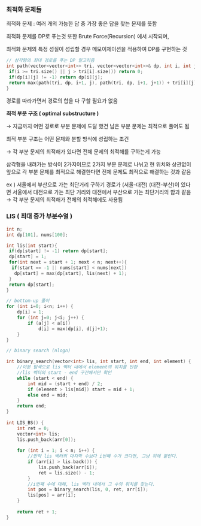 ### 최적화 문제들

최적화 문제 : 여러 개의 가능한 답 중 가장 좋은 답을 찾는 문제를 뜻함

최적화 문제를 DP로 푸는것 또한 Brute Force(Recursion) 에서 시작되며,

최적화 문제의 특정 성질이 성립할 경우 메모이제이션을 적용하여 DP를 구현하는 것

```cpp
// 삼각형의 최대 경로를 푸는 DP 알고리즘
int path(vector<vector<int>> tri, vector<vector<int>>& dp, int i, int j){
 if(i >= tri.size() || j > tri[i].size()) return 0;
 if(dp[i][j] != -1) return dp[i][j];
 return max(path(tri, dp, i+1, j), path(tri, dp, i+1, j+1)) + tri[i][j];
}
```

경로를 따라가면서 경로의 합을 다 구할 필요가 없음

**최적 부분 구조 ( optimal substructure )**

→ 지금까지 어떤 경로로 부분 문제에 도달 했건 남은 부분 문제는 최적으로 풀어도 됨

최적 부분 구조는 어떤 문제와 분할 방식에 성립하는 조건

→ 각 부분 문제의 최적해가 있다면 전체 문제의 최적해를 구하는게 가능

삼각형을 내려가는 방식이 2가지이므로 2가지 부분 문제로 나뉘고 현 위치와 상관없이 앞으로 각 부분 문제를 최적으로 해결한다면 전체 문제도 최적으로 해결하는 것과 같음

ex ) 서울에서 부산으로 가는 최단거리 구하기
경로가 (서울-대전) (대전-부산)이 있다면 서울에서 대전으로 가는 최단 거리와 대전에서 부산으로 가는 최단거리의 합과 같음 → 각 부분 문제의 최적해가 전체의 최적해에도 사용됨

### LIS ( 최대 증가 부분수열 )

```cpp
int n;
int dp[101], nums[100];

int lis(int start){
 if(dp[start] != -1) return dp[start];
 dp[start] = 1;
 for(int next = start + 1; next < n; next++){
  if(start == -1 || nums[start] < nums[next])
   dp[start] = max(dp[start], lis(next) + 1);
 }
 return dp[start];
}
```

```cpp
// bottom-up 풀이
for (int i=0; i<n; i++) {
    dp[i] = 1;
    for (int j=0; j<i; j++) {
        if (a[j] < a[i])
            d[i] = max(dp[i], d[j]+1);
    }
}
```

```cpp
// binary search (nlogn)

int binary_search(vector<int> lis, int start, int end, int element) {
    //이분 탐색으로 lis 벡터 내에서 element의 위치를 반환
    //lis 벡터의 start - end 구간에서만 확인
    while (start < end) {
        int mid = (start + end) / 2;
        if (element > lis[mid]) start = mid + 1;
        else end = mid;
    }
    return end;
}
 
int LIS_BS() {
    int ret = 0;
    vector<int> lis;
    lis.push_back(arr[0]);
 
    for (int i = 1; i < n; i++) {
        //만약 lis 벡터의 마지막 수보다 i번째 수가 크다면, 그냥 뒤에 붙인다.
        if (arr[i] > lis.back()) {
            lis.push_back(arr[i]);
            ret = lis.size() - 1;
        }
        //i번째 수에 대해, lis 벡터 내에서 그 수의 위치를 찾는다.
        int pos = binary_search(lis, 0, ret, arr[i]);
        lis[pos] = arr[i];
    }
 
    return ret + 1;
}
```

